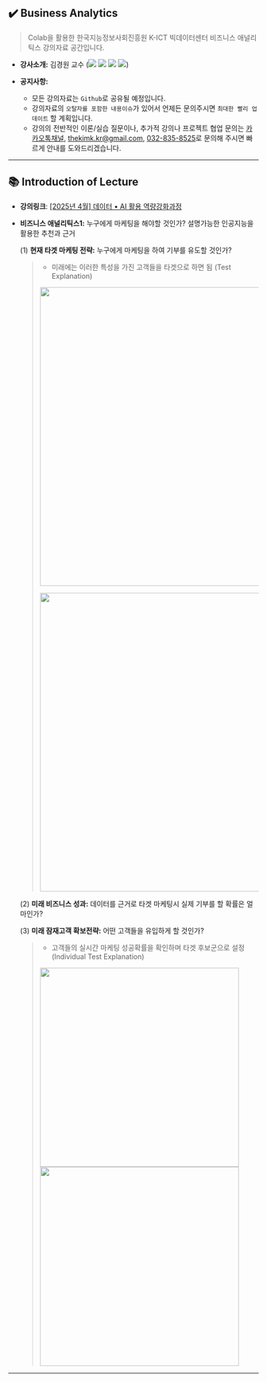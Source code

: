 ## ✔️ Business Analytics

> Colab을 활용한 한국지능정보사회진흥원 K-ICT 빅데이터센터 비즈니스 애널리틱스 강의자료 공간입니다.

- **강사소개:** 김경원 교수 (<a href="https://sites.google.com/view/thekimk" target="_blank"><img src="https://img.shields.io/badge/Homepage-4285F4?style=flat-square&logo=Google&logoColor=white"/></a> <a href="https://scholar.google.com/citations?hl=ko&user=nHPe-4UAAAAJ&view_op=list_works&sortby=pubdate" target="_blank"><img src="https://img.shields.io/badge/Google Scholar-4285F4?style=flat-square&logo=Google Scholar&logoColor=white"/></a> <a href="https://www.youtube.com/channel/UCEYxJNI5dhnn_CdC9BEWTuA" target="_blank"><img src="https://img.shields.io/badge/YouTube-FF0000?style=flat-square&logo=YouTube&logoColor=white"/></a> <a href="https://github.com/thekimk" target="_blank"><img src="https://img.shields.io/badge/Github-181717?style=flat-square&logo=Github&logoColor=white"/></a>)

- **공지사항:**
  - 모든 강의자료는 `Github`로 공유될 예정입니다.
  - 강의자료의 `오탈자를 포함한 내용이슈`가 있어서 언제든 문의주시면 `최대한 빨리 업데이트` 할 계획입니다.
  - 강의의 전반적인 이론/실습 질문이나, 추가적 강의나 프로젝트 협업 문의는 [카카오톡채널](http://pf.kakao.com/_Exfqqb), [thekimk.kr@gmail.com](mailto:thekimk.kr@gmail.com), [032-835-8525](tel:+82328358525)로 문의해 주시면 빠르게 안내를 도와드리겠습니다.

---

## 📚 Introduction of Lecture

- **강의링크**: [[2025년 4월] 데이터 • AI 활용 역량강화과정](https://kbig.kr/portal/kbig/educationalPracticeContent/edu_seminar?bltnNo=11742800453295)

<!--
![Image](https://github.com/user-attachments/assets/2419004c-a58b-45af-a589-50ad9e6f9841)
-->

- **비즈니스 애널리틱스1:** 누구에게 마케팅을 해야할 것인가? 설명가능한 인공지능을 활용한 추천과 근거

  (1) **현재 타겟 마케팅 전략:** 누구에게 마케팅을 하여 기부를 유도할 것인가?

    > - 미래에는 이러한 특성을 가진 고객들을 타겟으로 하면 됨 (Test Explanation)
    > <p float="left">
    >   <img src="https://github.com/user-attachments/assets/1b311067-3d17-48c2-8466-c71cd34b039d" width="600" />
    > </p>
    > <p float="left">
    >   <img src="https://github.com/user-attachments/assets/807b9ec8-85f0-4e91-9b2b-8441cd24e5cd" width="600" style="margin-right: 10px;" />
    > </p>


  (2) **미래 비즈니스 성과:** 데이터를 근거로 타겟 마케팅시 실제 기부를 할 확률은 얼마인가?

  (3) **미래 잠재고객 확보전략:** 어떤 고객들을 유입하게 할 것인가?

    > - 고객들의 실시간 마케팅 성공확률을 확인하며 타겟 후보군으로 설정 (Individual Test Explanation)
    > <p float="left">
    >   <img src="https://github.com/user-attachments/assets/81def3ea-cae4-4527-a057-194ffd27a27c" width="400" style="margin-right: 10px;" />
    >   <img src="https://github.com/user-attachments/assets/5d9ba8a3-55ac-46a9-a1f6-2dd379e1f391" width="400" />
    > </p>


---
